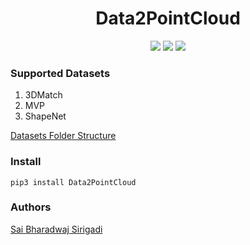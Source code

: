 <div align="center">
  <h1>Data2PointCloud</h1>
  <a href="https://github.com/bharadwajsirigadi/Data2PointCloud/tree/main"><img src="https://img.shields.io/badge/Linux-FCC624?logo=linux&logoColor=black" /></a>
  <a href="https://github.com/bharadwajsirigadi/Data2PointCloud/tree/main"><img src="https://img.shields.io/badge/Windows-0078D6?st&logo=windows&logoColor=white" /></a>
  <a href="https://github.com/bharadwajsirigadi/Data2PointCloud/tree/main"><img src="https://img.shields.io/badge/mac%20os-000000?&logo=apple&logoColor=white" /></a>
</div>

### Supported Datasets
1. 3DMatch
2. MVP
3. ShapeNet

[Datasets Folder Structure](https://github.com/bharadwajsirigadi/Data2PointCloud/wiki#folder-structure)

### Install
```
pip3 install Data2PointCloud
```

### Authors
<a href="https://github.com/bharadwajsirigadi/Data2PointCloud/graphs/contributors">
  Sai Bharadwaj Sirigadi
</a>


